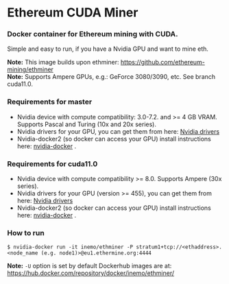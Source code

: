 # Ethereum CUDA Miner


### Docker container for Ethereum mining with CUDA.

Simple and easy to run, if you have a Nvidia GPU and want to mine eth.

**Note:** This image builds upon ethminer: <https://github.com/ethereum-mining/ethminer>  
**Note:** Supports Ampere GPUs, e.g.: GeForce 3080/3090, etc. See branch cuda11.0.


### Requirements for master
- Nvidia device with compute compatibility: 3.0-7.2. and >= 4 GB VRAM. Supports Pascal and Turing (10x and 20x series).
- Nvidia drivers for your GPU, you can get them from here: [Nvidia drivers](http://www.nvidia.com/Download/index.aspx) 
- Nvidia-docker2 (so docker can access your GPU) install instructions here: [nvidia-docker]( https://github.com/nvidia/nvidia-docker/wiki/Installation-(version-2.0)) .

### Requirements for cuda11.0
- Nvidia device with compute compatibility >= 8.0. Supports Ampere (30x series).
- Nvidia drivers for your GPU (version >= 455), you can get them from here: [Nvidia drivers](http://www.nvidia.com/Download/index.aspx)
- Nvidia-docker2 (so docker can access your GPU) install instructions here: [nvidia-docker]( https://github.com/nvidia/nvidia-docker/wiki/Installation-(version-2.0)) .

### How to run
```
$ nvidia-docker run -it inemo/ethminer -P stratum1+tcp://<ethaddress>.<node_name (e.g. node1)>@eu1.ethermine.org:4444
```

**Note:** `-U` option is set by default
Dockerhub images are at: https://hub.docker.com/repository/docker/inemo/ethminer/
